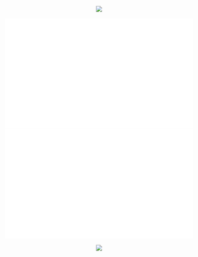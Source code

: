 <p align="center">
  <img src="https://capsule-render.vercel.app/api?type=waving&height=180&color=timeGradient&text=Namaste%20Everyone!&section=header&reversal=false&textBg=false&fontAlign=40&animation=twinkling&fontSize=70"/>
</p>


![nilemandal](https://raw.githubusercontent.com/nilemandal/github-stats/master/generated/overview.svg#gh-dark-mode-only)
![nilemandal](https://raw.githubusercontent.com/nilemandal/github-stats/master/generated/overview.svg#gh-light-mode-only)

<p align="center">
  <img src="https://capsule-render.vercel.app/api?type=waving&height=120&color=timeGradient&text=Dhanyawad&section=footer&reversal=false&textBg=false&fontAlign=85&animation=twinkling&fontSize=40&descAlign=0&descAlignY=0&fontAlignY=75"/>
</p>
